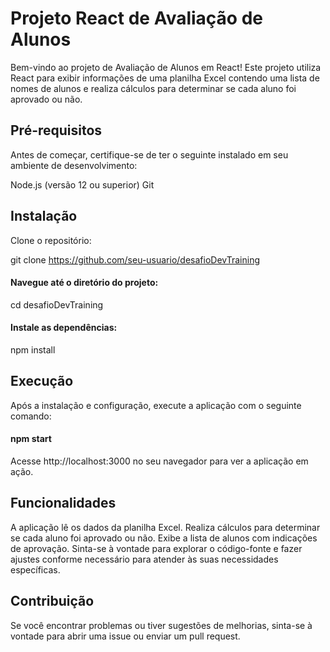 # Projeto React de Avaliação de Alunos
Bem-vindo ao projeto de Avaliação de Alunos em React! Este projeto utiliza React para exibir informações de uma planilha Excel contendo uma lista de nomes de alunos e realiza cálculos para determinar se cada aluno foi aprovado ou não.

## Pré-requisitos
Antes de começar, certifique-se de ter o seguinte instalado em seu ambiente de desenvolvimento:

Node.js (versão 12 ou superior)
Git

## Instalação
Clone o repositório:


git clone https://github.com/seu-usuario/desafioDevTraining

#### Navegue até o diretório do projeto:

cd desafioDevTraining

#### Instale as dependências:

npm install

## Execução
Após a instalação e configuração, execute a aplicação com o seguinte comando:

#### npm start

Acesse http://localhost:3000 no seu navegador para ver a aplicação em ação.

## Funcionalidades
A aplicação lê os dados da planilha Excel.
Realiza cálculos para determinar se cada aluno foi aprovado ou não.
Exibe a lista de alunos com indicações de aprovação.
Sinta-se à vontade para explorar o código-fonte e fazer ajustes conforme necessário para atender às suas necessidades específicas.

## Contribuição
Se você encontrar problemas ou tiver sugestões de melhorias, sinta-se à vontade para abrir uma issue ou enviar um pull request.


